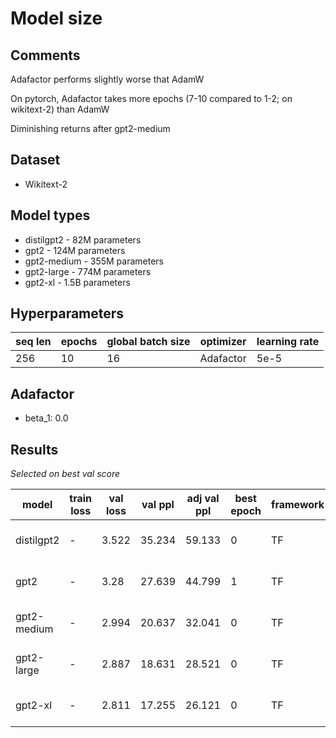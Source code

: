 # Model size

## Comments

Adafactor performs slightly worse that AdamW

On pytorch, Adafactor takes more epochs (7-10 compared to 1-2; on wikitext-2) than AdamW

Diminishing returns after gpt2-medium

## Dataset

-   Wikitext-2

## Model types

-   distilgpt2 - 82M parameters
-   gpt2 - 124M parameters
-   gpt2-medium - 355M parameters
-   gpt2-large - 774M parameters
-   gpt2-xl - 1.5B parameters

## Hyperparameters

| seq len | epochs | global batch size | optimizer | learning rate |
| ------- | ------ | ----------------- | --------- | ------------- |
| 256     | 10     | 16                | Adafactor | 5e-5          |

## Adafactor

-   beta_1: 0.0

## Results

_Selected on best val score_

| model       | train loss | val loss | val ppl | adj val ppl | best epoch | framework | run                  |
| ----------- | ---------- | -------- | ------- | ----------- | ---------- | --------- | -------------------- |
| distilgpt2  | -          | 3.522    | 35.234  | 59.133      | 0          | TF        | neat-wood-673        |
| gpt2        | -          | 3.28     | 27.639  | 44.799      | 1          | TF        | wobbly-dawn-695      |
| gpt2-medium | -          | 2.994    | 20.637  | 32.041      | 0          | TF        | morning-feather-696  |
| gpt2-large  | -          | 2.887    | 18.631  | 28.521      | 0          | TF        | proud-firebrand-697  |
| gpt2-xl     | -          | 2.811    | 17.255  | 26.121      | 0          | TF        | devout-butterfly-703 |
